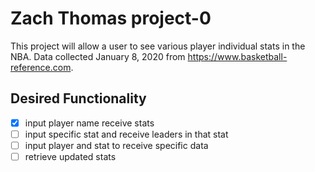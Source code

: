 # Zach Thomas project-0
This project will allow a user to see various player individual stats in the NBA. Data collected January 8, 2020 from https://www.basketball-reference.com.

## Desired Functionality
- [x] input player name receive stats
- [ ] input specific stat and receive leaders in that stat
- [ ] input player and stat to receive specific data
- [ ] retrieve updated stats